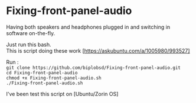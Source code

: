 # Fixing-front-panel-audio
Having both speakers and headphones plugged in and switching in software on-the-fly.



Just run this bash.<br />
This is script doing these work [https://askubuntu.com/a/1005980/993527]


Run :<br /> `git clone https://github.com/biplobsd/Fixing-front-panel-audio.git`<br />
`cd Fixing-front-panel-audio`<br />
`chmod +x Fixing-front-panel-audio.sh`<br />
`./Fixing-front-panel-audio.sh`



I've been test this script on [Ubuntu/Zorin OS]
